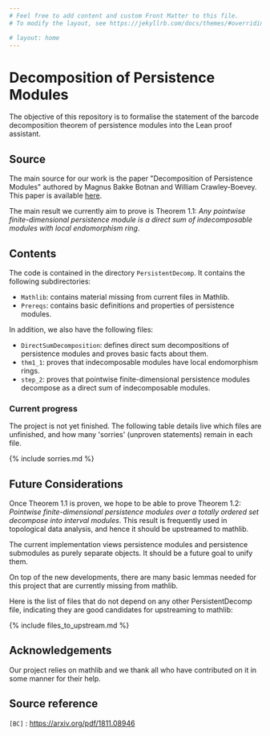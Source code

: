 ```yaml
---
# Feel free to add content and custom Front Matter to this file.
# To modify the layout, see https://jekyllrb.com/docs/themes/#overriding-theme-defaults

# layout: home
---
```


# Decomposition of Persistence Modules

The objective of this repository is to formalise the statement of the barcode decomposition theorem of persistence modules into the Lean proof assistant.

## Source

The main source for our work is the paper "Decomposition of Persistence Modules" authored by Magnus Bakke Botnan and William Crawley-Boevey. This paper is available [here](https://arxiv.org/pdf/1811.08946).

The main result we currently aim to prove is Theorem 1.1: *Any pointwise finite-dimensional persistence module is a direct sum of indecomposable modules with local endomorphism ring*.

## Contents

The code is contained in the directory `PersistentDecomp`. It contains the following subdirectories:
* `Mathlib`: contains material missing from current files in Mathlib.
* `Prereqs`: contains basic definitions and properties of persistence modules.

In addition, we also have the following files:
* `DirectSumDecomposition`: defines direct sum decompositions of persistence modules and proves basic facts about them.
* `thm1_1`: proves that indecomposable modules have local endomorphism rings.
* `step_2`: proves that pointwise finite-dimensional persistence modules decompose as a direct sum of indecomposable modules.

### Current progress

The project is not yet finished. The following table details live which files are unfinished, and
how many 'sorries' (unproven statements) remain in each file.

{% include sorries.md %}

## Future Considerations

Once Theorem 1.1 is proven, we hope to be able to prove Theorem 1.2: *Pointwise finite-dimensional persistence modules over a totally ordered set decompose into interval modules*. This result is frequently used in topological data analysis, and hence it should be upstreamed to mathlib.

The current implementation views persistence modules and persistence submodules as purely separate objects. It should be a future goal to unify them.

On top of the new developments, there are many basic lemmas needed for this project that are currently missing from mathlib.

Here is the list of files that do not depend on any other PersistentDecomp file, indicating they are good candidates for upstreaming to mathlib:

{% include files_to_upstream.md %}

## Acknowledgements

Our project relies on mathlib and we thank all who have contributed on it in some manner for their help.

## Source reference

`[BC]` : https://arxiv.org/pdf/1811.08946

[BC]: https://arxiv.org/pdf/1811.08946
